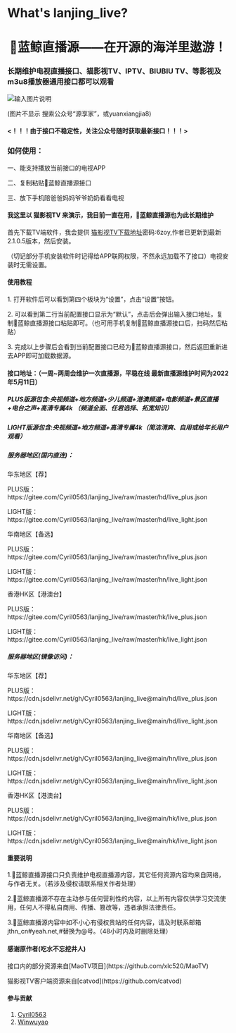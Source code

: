 # What's lanjing_live?
<h1 align="center">🐋蓝鲸直播源——在开源的海洋里遨游！</h1>
<h3 align="left">长期维护电视直播接口、猫影视TV、IPTV、BIUBIU TV、等影视及m3u8播放器通用接口都可以观看</h3>

![输入图片说明](https://cdn.jsdelivr.net/gh/Cyril0563/lanjing_live@main/imgs/codes.png)
<p>(图片不显示 搜索公众号“源享家”，或yuanxiangjia8)</p>

#### <！！！由于接口不稳定性，关注公众号随时获取最新接口！！！>

<h3 align="left">如何使用：</h3>
<p>一、能支持播放当前接口的电视APP</P>
<p>二、复制粘贴🐋蓝鲸直播源接口</P>
<p>三、放下手机陪爸爸妈妈爷爷奶奶看看电视</P>

#### 我这里以 猫影视TV 来演示，我目前一直在用，🐋蓝鲸直播源也为此长期维护
首先下载TV端软件，我会提供 [猫影视TV下载地址](https://jthn.lanzoub.com/b056c0rlc
)密码:6zoy,作者已更新到最新2.1.0.5版本，然后安装。<P>（切记部分手机安装软件时记得给APP联网权限，不然永远加载不了接口）电视安装时无需设置。</P>

#### 使用教程

<P>1.  打开软件后可以看到第四个板块为“设置”，点击“设置”按钮。</P>
<P>2.  可以看到第二行当前配置接口显示为“默认”，点击后会弹出输入接口地址，复制🐋蓝鲸直播源接口粘贴即可。（也可用手机复制🐋蓝鲸直播源接口后，扫码然后粘贴）</P>
<P>3.  完成以上步骤后会看到当前配置接口已经为🐋蓝鲸直播源接口，然后返回重新进去APP即可加载数据源。</P>

<h4>接口地址：（一周~两周会维护一次直播源，平稳在线 最新直播源维护时间为2022年5月11日）</h4>
<h5>PLUS版源包含:央视频道+地方频道+少儿频道+港澳频道+电影频道+景区直播+电台之声+高清专属4k （频道全面、任君选择、拓宽知识）</h5>
<h5>LIGHT版源包含:央视频道+地方频道+高清专属4k（简洁清爽、自用或给年长用户观看）</h5>
<h5>服务器地区(国内直连)：</h5>
<p>华东地区【荐】
<P>PLUS版：https://gitee.com/Cyril0563/lanjing_live/raw/master/hd/live_plus.json</P>
<P>LIGHT版：https://gitee.com/Cyril0563/lanjing_live/raw/master/hd/live_light.json</P>
</P>
<p>华南地区【备选】
<P>PLUS版：https://gitee.com/Cyril0563/lanjing_live/raw/master/hn/live_plus.json</P>
<P>LIGHT版：https://gitee.com/Cyril0563/lanjing_live/raw/master/hn/live_light.json</P>
</P>
<p>香港HK区【港澳台】
<P>PLUS版：https://gitee.com/Cyril0563/lanjing_live/raw/master/hk/live_plus.json</P>
<P>LIGHT版：https://gitee.com/Cyril0563/lanjing_live/raw/master/hk/live_light.json</P>
<h5>服务器地区(镜像访问)：</h5>
<p>华东地区【荐】
<P>PLUS版：https://cdn.jsdelivr.net/gh/Cyril0563/lanjing_live@main/hd/live_plus.json</P>
<P>LIGHT版：https://cdn.jsdelivr.net/gh/Cyril0563/lanjing_live@main/hd/live_light.json</P>
</P>
<p>华南地区【备选】
<P>PLUS版：https://cdn.jsdelivr.net/gh/Cyril0563/lanjing_live@main/hn/live_plus.json</P>
<P>LIGHT版：https://cdn.jsdelivr.net/gh/Cyril0563/lanjing_live@main/hn/live_light.json</P>
</P>
<p>香港HK区【港澳台】
<P>PLUS版：https://cdn.jsdelivr.net/gh/Cyril0563/lanjing_live@main/hk/live_plus.json</P>
<P>LIGHT版：https://cdn.jsdelivr.net/gh/Cyril0563/lanjing_live@main/hk/live_light.json</P>
</P>

#### 重要说明

<p> 1.🐋蓝鲸直播源接口只负责维护电视直播源内容，其它任何资源内容均来自网络，与作者无关。（若涉及侵权请联系相关作者处理）</P>
<P> 2.🐋蓝鲸直播源不存在主动参与任何营利性的内容，以上所有内容仅供学习交流使用，任何人不得私自商用、传播、篡改等，违者承担法律责任。</p>
<P> 3.🐋蓝鲸直播源内容中如不小心有侵权贵站的任何内容，请及时联系邮箱jthn_cn#yeah.net,#替换为@号。（48小时内及时删除处理）</p>

#### 感谢原作者(吃水不忘挖井人)
<p>接口内的部分资源来自[MaoTV项目](https://github.com/xlc520/MaoTV)</P>
<p>猫影视TV客户端资源来自[catvod](https://github.com/catvod)</P>

#### 参与贡献

1.  [Cyril0563](https://github.com/Cyril0563)
2.  [Winwuyao](https://github.com/wingwuyao)
